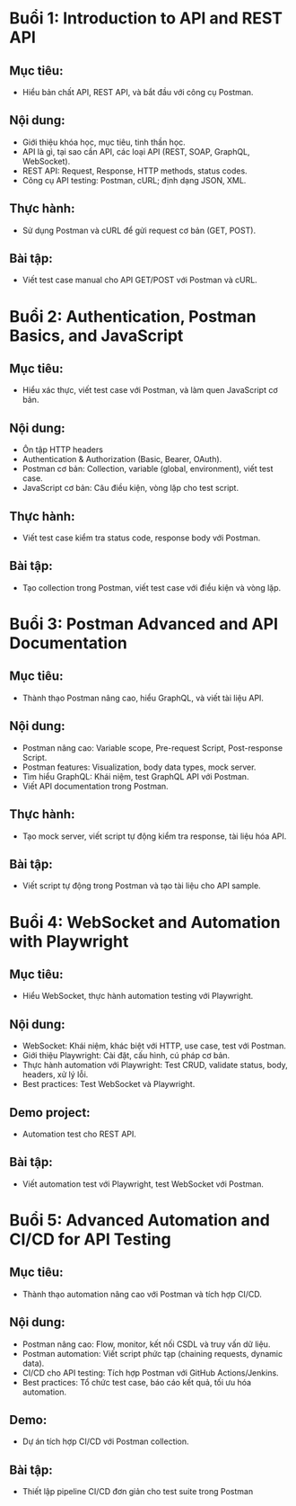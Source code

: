 # Buổi 1: Introduction to API and REST API
## Mục tiêu: 
- Hiểu bản chất API, REST API, và bắt đầu với công cụ Postman.
## Nội dung:
- Giới thiệu khóa học, mục tiêu, tinh thần học.
- API là gì, tại sao cần API, các loại API (REST, SOAP, GraphQL, WebSocket).
- REST API: Request, Response, HTTP methods, status codes.
- Công cụ API testing: Postman, cURL; định dạng JSON, XML.
## Thực hành: 
- Sử dụng Postman và cURL để gửi request cơ bản (GET, POST).
## Bài tập:
- Viết test case manual cho API GET/POST với Postman và cURL.


# Buổi 2: Authentication, Postman Basics, and JavaScript
## Mục tiêu:
- Hiểu xác thực, viết test case với Postman, và làm quen JavaScript cơ bản.
## Nội dung:
- Ôn tập HTTP headers
- Authentication & Authorization (Basic, Bearer, OAuth).
- Postman cơ bản: Collection, variable (global, environment), viết test case.
- JavaScript cơ bản: Câu điều kiện, vòng lặp cho test script.
## Thực hành:
- Viết test case kiểm tra status code, response body với Postman.
## Bài tập:
- Tạo collection trong Postman, viết test case với điều kiện và vòng lặp.


# Buổi 3: Postman Advanced and API Documentation
## Mục tiêu:
- Thành thạo Postman nâng cao, hiểu GraphQL, và viết tài liệu API.
## Nội dung:
- Postman nâng cao: Variable scope, Pre-request Script, Post-response Script.
- Postman features: Visualization, body data types, mock server.
- Tìm hiểu GraphQL: Khái niệm, test GraphQL API với Postman.
- Viết API documentation trong Postman.
## Thực hành:
- Tạo mock server, viết script tự động kiểm tra response, tài liệu hóa API.
## Bài tập:
- Viết script tự động trong Postman và tạo tài liệu cho API sample.


# Buổi 4: WebSocket and Automation with Playwright
## Mục tiêu:
- Hiểu WebSocket, thực hành automation testing với Playwright.
## Nội dung:
- WebSocket: Khái niệm, khác biệt với HTTP, use case, test với Postman.
- Giới thiệu Playwright: Cài đặt, cấu hình, cú pháp cơ bản.
- Thực hành automation với Playwright: Test CRUD, validate status, body, headers, xử lý lỗi.
- Best practices: Test WebSocket và Playwright.
## Demo project:
- Automation test cho REST API.
## Bài tập:
- Viết automation test với Playwright, test WebSocket với Postman.


# Buổi 5: Advanced Automation and CI/CD for API Testing
## Mục tiêu:
- Thành thạo automation nâng cao với Postman và tích hợp CI/CD.
## Nội dung:
- Postman nâng cao: Flow, monitor, kết nối CSDL và truy vấn dữ liệu.
- Postman automation: Viết script phức tạp (chaining requests, dynamic data).
- CI/CD cho API testing: Tích hợp Postman với GitHub Actions/Jenkins.
- Best practices: Tổ chức test case, báo cáo kết quả, tối ưu hóa automation.
## Demo:
- Dự án tích hợp CI/CD với Postman collection.
## Bài tập:
- Thiết lập pipeline CI/CD đơn giản cho test suite trong Postman
